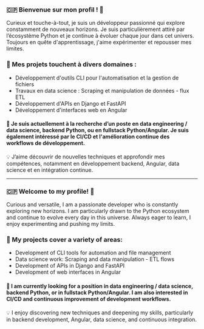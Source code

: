 ### 🇨🇵 Bienvenue sur mon profil ! 👋

Curieux et touche-à-tout, je suis un développeur passionné qui explore constamment de nouveaux horizons. Je suis particulièrement attiré par l’écosystème Python et je continue à évoluer chaque jour dans cet univers. Toujours en quête d'apprentissage, j'aime expérimenter et repousser mes limites.

### 🚀 Mes projets touchent à divers domaines :

- Développement d'outils CLI pour l'automatisation et la gestion de fichiers
- Travaux en data science : Scraping et manipulation de données - flux ETL
- Développement d'APIs en Django et FastAPI
- Développement d'interfaces web en Angular

#### 🎯 Je suis actuellement à la recherche d’un poste en data engineering / data science, backend Python, ou en fullstack Python/Angular. Je suis également intéressé par le CI/CD et l'amélioration continue des workflows de développement.

💡 J’aime découvrir de nouvelles techniques et approfondir mes compétences, notamment en développement backend, Angular, data science et en intégration continue.

---

### 🇨🇵 Welcome to my profile! 👋

Curious and versatile, I am a passionate developer who is constantly exploring new horizons. I am particularly drawn to the Python ecosystem and continue to evolve every day in this universe. Always eager to learn, I enjoy experimenting and pushing my limits.

### 🚀 My projects cover a variety of areas:

- Development of CLI tools for automation and file management
- Data science work: Scraping and data manipulation - ETL flows
- Development of APIs in Django and FastAPI
- Development of web interfaces in Angular

#### 🎯 I am currently looking for a position in data engineering / data science, backend Python, or in fullstack Python/Angular. I am also interested in CI/CD and continuous improvement of development workflows.

💡 I enjoy discovering new techniques and deepening my skills, particularly in backend development, Angular, data science, and continuous integration.
